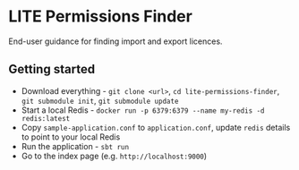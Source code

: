# LITE Permissions Finder

End-user guidance for finding import and export licences.

## Getting started

* Download everything - `git clone <url>`, `cd lite-permissions-finder`, `git submodule init`, `git submodule update`
* Start a local Redis - `docker run -p 6379:6379 --name my-redis -d redis:latest`
* Copy `sample-application.conf` to `application.conf`, update `redis` details to point to your local Redis
* Run the application - `sbt run`
* Go to the index page (e.g. `http://localhost:9000`)